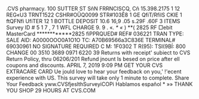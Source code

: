 .CVS pharmacy. 100 SUTTER ST SñN FRRNCISCQ, Cñ 15.398.2175 1 12 REG«U3 TRNT1522 CSHR#OŰQ0099 STR#103Ê8 1 GE QfiT/RfilS CKIE 1 ftQFNfi UfiTER 12 1 BOTTLE DEPOSIT 10.6 16,9 .05 s.29F .60F 3 ITEMS Survey ID # 5 1 7 , 7 1 WFL CHARGE 9. 9 . «*. * «* ) **( 2825 RF □ebit MasterCard ************2825 fiPPRQUED# REF# 036221 TRAN TYPE: SALE AID: A0000OOO0A1O1O TC: A70B69566a3C836E TERMINAL# 69030961 NO SIGNATURE REQUIRED C M: 1F0302 T R(95): TSI(9BÍ: 800 CHANGE 00 3510 3689 0971 6220 39 Returns with receipt' subiect to CVS Return Policy, thru 06206/201 Refund jnount Is besed on price after ell coupons and discounts. APRIL 7, 2019 9:09 PM GET YOUR CVS EXTRACARE CARD Ue jould love to hear your feedback on you,' !'ecent experience with US. This survey will take only 1 minute to complete. Share Your Feedback yww.CVSfjeslthSurveyiCOPi Hablamos español * »» THANK YOU SHOP 29 HOURS AT CVS.COM